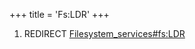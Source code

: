 +++
title = 'Fs:LDR'
+++

1.  REDIRECT
    [Filesystem_services#fs:LDR](Filesystem_services#fsldr "wikilink")
